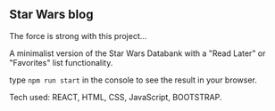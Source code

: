 ## Star Wars blog

The force is strong with this project...

A minimalist version of the Star Wars Databank with a "Read Later" or "Favorites" list functionality.

type `npm run start` in the console to see the result in your browser.

Tech used: REACT, HTML, CSS, JavaScript, BOOTSTRAP.
